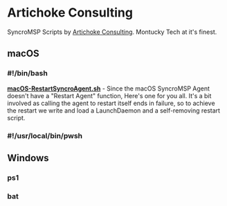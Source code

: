 # Artichoke Consulting
SyncroMSP Scripts by [Artichoke Consulting](https://artichoke.consulting). Montucky Tech at it's finest.

## macOS
### #!/bin/bash
**[macOS-RestartSyncroAgent.sh](https://github.com/SyncroScripting/Artichoke_Consulting/blob/main/macOS/bash/macOS-RestartSyncroAgent.sh)** - Since the macOS SyncroMSP Agent doesn't have a "Restart Agent" function, Here's one for you all. It's a bit involved as calling the agent to restart itself ends in failure, so to achieve the restart we write and load a LaunchDaemon and a self-removing restart script.
### #!/usr/local/bin/pwsh

## Windows 
### ps1
### bat